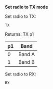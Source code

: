 __Set radio to TX mode__

Set radio to TX:

	TX

Returns: TX p1

| p1  | Band |
| --- | --- |
| 0 | Band A |
| 1 | Band B |

Set radio to RX:

	RX
